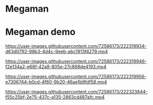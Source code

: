 # Megaman
# Megaman demo



https://user-images.githubusercontent.com/72586173/222319934-d63d0792-98b3-4d4c-9eeb-abc1913f4279.mp4



https://user-images.githubusercontent.com/72586173/222319946-f2e134a2-e68f-42a8-805e-27c888de4193.mp4



https://user-images.githubusercontent.com/72586173/222319956-e7306744-b0cd-4f60-9b20-46ae1b9fdf58.mp4



https://user-images.githubusercontent.com/72586173/222323844-f55c25bf-2e75-437c-a135-2863cd487afc.mp4



